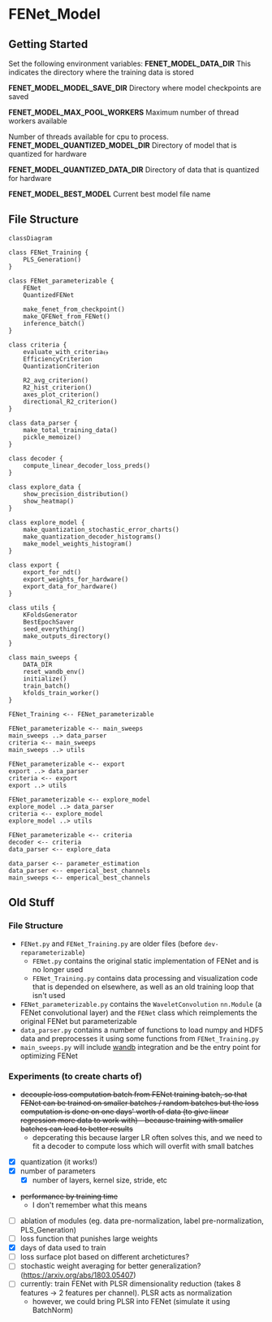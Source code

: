 # FENet_Model

## Getting Started
Set the following environment variables:
**FENET_MODEL_DATA_DIR**
This indicates the directory where the training data is stored

**FENET_MODEL_MODEL_SAVE_DIR**
Directory where model checkpoints are saved

**FENET_MODEL_MAX_POOL_WORKERS**
Maximum number of thread workers available

Number of threads available for cpu to process. 
**FENET_MODEL_QUANTIZED_MODEL_DIR**
Directory of model that is quantized for hardware

**FENET_MODEL_QUANTIZED_DATA_DIR**
Directory of data that is quantized for hardware

**FENET_MODEL_BEST_MODEL**
Current best model file name

## File Structure

```mermaid
classDiagram

class FENet_Training {
    PLS_Generation()
}

class FENet_parameterizable {
    FENet
    QuantizedFENet

    make_fenet_from_checkpoint()
    make_QFENet_from_FENet()
    inference_batch()
}

class criteria {
    evaluate_with_criteria﴾﴿
    EfficiencyCriterion
    QuantizationCriterion
    
    R2_avg_criterion()
    R2_hist_criterion()
    axes_plot_criterion()
    directional_R2_criterion()
}

class data_parser {
    make_total_training_data()
    pickle_memoize()
}

class decoder {
    compute_linear_decoder_loss_preds()
}

class explore_data {
    show_precision_distribution()
    show_heatmap()
}

class explore_model {
    make_quantization_stochastic_error_charts()
    make_quantization_decoder_histograms()
    make_model_weights_histogram()
}

class export {
    export_for_ndt()
    export_weights_for_hardware()
    export_data_for_hardware()
}

class utils {
    KFoldsGenerator
    BestEpochSaver
    seed_everything()
    make_outputs_directory()
}

class main_sweeps {
    DATA_DIR
    reset_wandb_env()
    initialize()
    train_batch()
    kfolds_train_worker()
}

FENet_Training <-- FENet_parameterizable 

FENet_parameterizable <-- main_sweeps
main_sweeps ..> data_parser
criteria <-- main_sweeps
main_sweeps ..> utils

FENet_parameterizable <-- export
export ..> data_parser
criteria <-- export
export ..> utils

FENet_parameterizable <-- explore_model
explore_model ..> data_parser
criteria <-- explore_model
explore_model ..> utils

FENet_parameterizable <-- criteria
decoder <-- criteria
data_parser <-- explore_data 

data_parser <-- parameter_estimation
data_parser <-- emperical_best_channels
main_sweeps <-- emperical_best_channels
```

## Old Stuff


### File Structure
- `FENet.py` and `FENet_Training.py` are older files (before `dev-reparameterizable`)
    - `FENet.py` contains the original static implementation of FENet and is no longer used
    - `FENet_Training.py` contains data processing and visualization code that is depended on elsewhere, as well as an old training loop that isn't used
- `FENet_parameterizable.py` contains the `WaveletConvolution` `nn.Module` (a FENet convolutional layer) and the `FENet` class which reimplements the original FENet but parameterizable
- `data_parser.py` contains a number of functions to load numpy and HDF5 data and preprocesses it using some functions from `FENet_Training.py`
- `main_sweeps.py` will include [wandb](https://wandb.ai) integration and be the entry point for optimizing FENet

### Experiments (to create charts of)
- ~~decouple loss computation batch from FENet training batch, so that FENet can be trained on smaller batches / random batches but the loss computation is done on one days' worth of data (to give linear regression more data to work with)    - because training with smaller batches can lead to better results~~
    - depcerating this because larger LR often solves this, and we need to fit a decoder to compute loss which will overfit with small batches
- [x] quantization (it works!)
- [x] number of parameters
    - [x] number of layers, kernel size, stride, etc
- ~~performance by training time~~
    - I don't remember what this means
- [ ] ablation of modules (eg. data pre-normalization, label pre-normalization, PLS_Generation)
- [ ] loss function that punishes large weights
- [x] days of data used to train
- [ ] loss surface plot based on different archetictures? 
- [ ] stochastic weight averaging for better generalization? (https://arxiv.org/abs/1803.05407)
- [ ] currently: train FENet with PLSR dimensionality reduction (takes 8 features -> 2 features per channel). PLSR acts as normalization 
    - however, we could bring PLSR into FENet (simulate it using BatchNorm)

